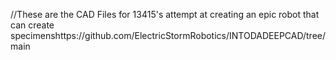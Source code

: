 //These are the CAD Files for 13415's attempt at creating an epic robot that can create specimenshttps://github.com/ElectricStormRobotics/INTODADEEPCAD/tree/main
